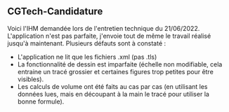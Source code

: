 ## CGTech-Candidature

Voici l'IHM demandée lors de l'entretien technique du 21/06/2022.
L'application n'est pas parfaite, j'envoie tout de même le travail réalisé jusqu'à maintenant.
Plusieurs défauts sont à constaté :
  - L'application ne lit que les fichiers .xml (pas .tls)
  - La fonctionnalité de dessin est imparfaite (échelle non modifiable, cela entraine un tracé grossier et certaines figures trop petites pour être visibles).
  - Les calculs de volume ont été faits au cas par cas (en utilisant les données lues, mais en découpant à la main le tracé pour utiliser la bonne formule).
